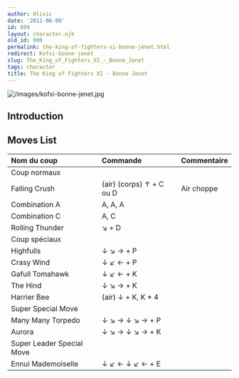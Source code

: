 ```yaml
---
author: Olivic
date: '2011-06-09'
id: 899
layout: character.njk
old_id: 900
permalink: the-king-of-fighters-xi-bonne-jenet.html
redirect: Kofxi-bonne-jenet
slug: The_King_of_Fighters_XI_-_Bonne_Jenet
tags: character
title: The King of Fighters XI - Bonne Jenet
---
```


![](/images/kofxi-bonne-jenet.jpg "/images/kofxi-bonne-jenet.jpg")

## Introduction

## Moves List

| Nom du coup               | Commande                 | Commentaire |
|:--------------------------|:-------------------------|:------------|
| Coup normaux              |                          |             |
| Falling Crush             | (air) (corps) ↑ + C ou D | Air choppe  |
| Combination A             | A, A, A                  |             |
| Combination C             | A, C                     |             |
| Rolling Thunder           | ↘ + D                    |             |
| Coup spéciaux             |                          |             |
| Highfulls                 | ↓ ↘ → + P                |             |
| Crasy Wind                | ↓ ↙ ← + P                |             |
| Gafull Tomahawk           | ↓ ↙ ← + K                |             |
| The Hind                  | ↓ ↘ → + K                |             |
| Harrier Bee               | (air) ↓ + K, K \* 4      |             |
| Super Special Move        |                          |             |
| Many Many Torpedo         | ↓ ↘ → ↓ ↘ → + P          |             |
| Aurora                    | ↓ ↘ → ↓ ↘ → + K          |             |
| Super Leader Special Move |                          |             |
| Ennui Mademoiselle        | ↓ ↙ ← ↓ ↙ ← + E          |             |